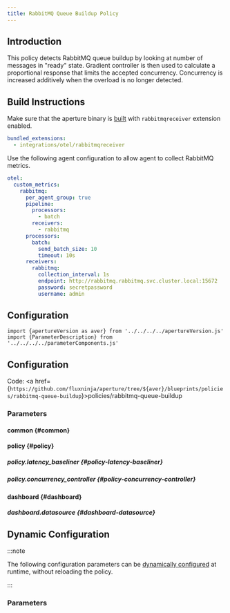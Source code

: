 ```yaml
---
title: RabbitMQ Queue Buildup Policy
---
```


## Introduction

This policy detects RabbitMQ queue buildup by looking at number of messages in
"ready" state. Gradient controller is then used to calculate a proportional
response that limits the accepted concurrency. Concurrency is increased
additively when the overload is no longer detected.

## Build Instructions

Make sure that the aperture binary is
[built](reference/aperturectl/build/agent/) with `rabbitmqreceiver` extension
enabled.

```yaml
bundled_extensions:
  - integrations/otel/rabbitmqreceiver
```

Use the following agent configuration to allow agent to collect RabbitMQ
metrics.

```yaml
otel:
  custom_metrics:
    rabbitmq:
      per_agent_group: true
      pipeline:
        processors:
          - batch
        receivers:
          - rabbitmq
      processors:
        batch:
          send_batch_size: 10
          timeout: 10s
      receivers:
        rabbitmq:
          collection_interval: 1s
          endpoint: http://rabbitmq.rabbitmq.svc.cluster.local:15672
          password: secretpassword
          username: admin
```

## Configuration

<!-- Configuration Marker -->

```mdx-code-block
import {apertureVersion as aver} from '../../../../apertureVersion.js'
import {ParameterDescription} from '../../../../parameterComponents.js'
```

## Configuration

Code: <a
href={`https://github.com/fluxninja/aperture/tree/${aver}/blueprints/policies/rabbitmq-queue-buildup`}>policies/rabbitmq-queue-buildup</a>

### Parameters

#### common {#common}

<a id="common-policy-name"></a> <ParameterDescription
    name="common.policy_name"
    type="
string"
    reference=""
    value="__REQUIRED_FIELD__"
    description='Name of the policy.' />

<a id="common-queue-name"></a> <ParameterDescription
    name="common.queue_name"
    type="
string"
    reference=""
    value="__REQUIRED_FIELD__"
    description='Name of the queue to watch for buildup.' />

#### policy {#policy}

<a id="policy-classifiers"></a> <ParameterDescription
    name="policy.classifiers"
    type="
Array of
Object (aperture.spec.v1.Classifier)"
    reference="../../spec#classifier"
    value="[]"
    description='List of classification rules.' />

<a id="policy-components"></a> <ParameterDescription
    name="policy.components"
    type="
Array of
Object (aperture.spec.v1.Component)"
    reference="../../spec#component"
    value="[]"
    description='List of additional circuit components.' />

##### policy.latency_baseliner {#policy-latency-baseliner}

<a id="policy-latency-baseliner-ema"></a> <ParameterDescription
    name="policy.latency_baseliner.ema"
    type="
Object (aperture.spec.v1.EMAParameters)"
    reference="../../spec#e-m-a-parameters"
    value="{'correction_factor_on_max_envelope_violation': 0.95, 'ema_window': '1500s', 'warmup_window': '60s'}"
    description='EMA parameters.' />

<a id="policy-latency-baseliner-latency-tolerance-multiplier"></a>
<ParameterDescription
    name="policy.latency_baseliner.latency_tolerance_multiplier"
    type="
Number (double)"
    reference=""
    value="1.1"
    description='Tolerance factor beyond which the service is considered to be in overloaded state. E.g. if EMA of latency is 50ms and if Tolerance is 1.1, then service is considered to be in overloaded state if current latency is more than 55ms.' />

<a id="policy-latency-baseliner-latency-ema-limit-multiplier"></a>
<ParameterDescription
    name="policy.latency_baseliner.latency_ema_limit_multiplier"
    type="
Number (double)"
    reference=""
    value="2"
    description='Current latency value is multiplied with this factor to calculate maximum envelope of Latency EMA.' />

##### policy.concurrency_controller {#policy-concurrency-controller}

<a id="policy-concurrency-controller-flow-selector"></a> <ParameterDescription
    name="policy.concurrency_controller.flow_selector"
    type="
Object (aperture.spec.v1.FlowSelector)"
    reference="../../spec#flow-selector"
    value="{'flow_matcher': {'control_point': '__REQUIRED_FIELD__'}, 'service_selector': {'service': '__REQUIRED_FIELD__'}}"
    description='Concurrency Limiter flow selector.' />

<a id="policy-concurrency-controller-scheduler"></a> <ParameterDescription
    name="policy.concurrency_controller.scheduler"
    type="
Object (aperture.spec.v1.SchedulerParameters)"
    reference="../../spec#scheduler-parameters"
    value="{'auto_tokens': True}"
    description='Scheduler parameters.' />

<a id="policy-concurrency-controller-gradient"></a> <ParameterDescription
    name="policy.concurrency_controller.gradient"
    type="
Object (aperture.spec.v1.GradientControllerParameters)"
    reference="../../spec#gradient-controller-parameters"
    value="{'max_gradient': 1, 'min_gradient': 0.1, 'slope': -1}"
    description='Gradient Controller parameters.' />

<a id="policy-concurrency-controller-alerter"></a> <ParameterDescription
    name="policy.concurrency_controller.alerter"
    type="
Object (aperture.spec.v1.AlerterParameters)"
    reference="../../spec#alerter-parameters"
    value="{'alert_name': 'Load Shed Event'}"
    description='Whether tokens for workloads are computed dynamically or set statically by the user.' />

<a id="policy-concurrency-controller-max-load-multiplier"></a>
<ParameterDescription
    name="policy.concurrency_controller.max_load_multiplier"
    type="
Number (double)"
    reference=""
    value="2"
    description='Current accepted concurrency is multiplied with this number to dynamically calculate the upper concurrency limit of a Service during normal (non-overload) state. This protects the Service from sudden spikes.' />

<a id="policy-concurrency-controller-queue-buildup-setpoint"></a>
<ParameterDescription
    name="policy.concurrency_controller.queue_buildup_setpoint"
    type="
Number (double)"
    reference=""
    value="__REQUIRED_FIELD__"
    description='Queue buildup setpoint in number of messages.' />

<a id="policy-concurrency-controller-load-multiplier-linear-increment"></a>
<ParameterDescription
    name="policy.concurrency_controller.load_multiplier_linear_increment"
    type="
Number (double)"
    reference=""
    value="0.0025"
    description='Linear increment to load multiplier in each execution tick (0.5s) when the system is not in overloaded state.' />

<a id="policy-concurrency-controller-default-config"></a> <ParameterDescription
    name="policy.concurrency_controller.default_config"
    type="
Object (aperture.spec.v1.LoadActuatorDynamicConfig)"
    reference="../../spec#load-actuator-dynamic-config"
    value="{'dry_run': False}"
    description='Default configuration for concurrency controller that can be updated at the runtime without shutting down the policy.' />

#### dashboard {#dashboard}

<a id="dashboard-refresh-interval"></a> <ParameterDescription
    name="dashboard.refresh_interval"
    type="
string"
    reference=""
    value="'5s'"
    description='Refresh interval for dashboard panels.' />

<a id="dashboard-time-from"></a> <ParameterDescription
    name="dashboard.time_from"
    type="
string"
    reference=""
    value="'now-15m'"
    description='From time of dashboard.' />

<a id="dashboard-time-to"></a> <ParameterDescription
    name="dashboard.time_to"
    type="
string"
    reference=""
    value="'now'"
    description='To time of dashboard.' />

##### dashboard.datasource {#dashboard-datasource}

<a id="dashboard-datasource-name"></a> <ParameterDescription
    name="dashboard.datasource.name"
    type="
string"
    reference=""
    value="'$datasource'"
    description='Datasource name.' />

<a id="dashboard-datasource-filter-regex"></a> <ParameterDescription
    name="dashboard.datasource.filter_regex"
    type="
string"
    reference=""
    value="''"
    description='Datasource filter regex.' />

## Dynamic Configuration

:::note

The following configuration parameters can be
[dynamically configured](/reference/aperturectl/apply/dynamic-config/dynamic-config.md)
at runtime, without reloading the policy.

:::

### Parameters

<a id="concurrency-controller"></a> <ParameterDescription
    name="concurrency_controller"
    type="
Object (aperture.spec.v1.LoadActuatorDynamicConfig)"
    reference="../../spec#load-actuator-dynamic-config"
    value="__REQUIRED_FIELD__"
    description='Default configuration for concurrency controller that can be updated at the runtime without shutting down the policy.' />
